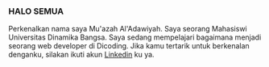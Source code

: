 ### HALO SEMUA

Perkenalkan nama saya Mu'azah Al'Adawiyah.
Saya seorang Mahasiswi Universitas Dinamika Bangsa.
Saya sedang mempelajari bagaimana menjadi seorang web developer di Dicoding.
Jika kamu tertarik untuk berkenalan denganku, silakan ikuti akun [Linkedin](https://www.linkedin.com/in/muazah-aladawiyah-4194741b9) ku ya.


<!--
**muazahalwyh/muazahalwyh** is a ✨ _special_ ✨ repository because its `README.md` (this file) appears on your GitHub profile.

Here are some ideas to get you started:

- 🔭 I’m currently working on ...
- 🌱 I’m currently learning ...
- 👯 I’m looking to collaborate on ...
- 🤔 I’m looking for help with ...
- 💬 Ask me about ...
- 📫 How to reach me: ...
- 😄 Pronouns: ...
- ⚡ Fun fact: ...
-->
